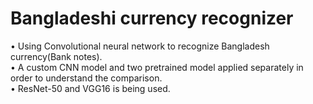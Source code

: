 # Bangladeshi currency recognizer
•	Using Convolutional neural network to recognize Bangladesh currency(Bank notes).                                                                                       
•	A custom CNN model and two pretrained model applied separately in order to understand the comparison.                                                                   
•	ResNet-50 and VGG16 is being used.

